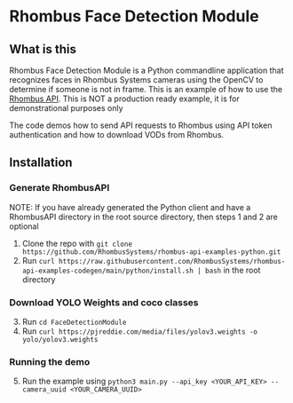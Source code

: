 # Rhombus Face Detection Module 

## What is this
Rhombus Face Detection Module is a Python commandline application that recognizes faces in Rhombus Systems cameras using the OpenCV to determine if someone is not in frame. This is an example of how to use the [Rhombus API](https://apidocs.rhombussystems.com/reference). This is NOT a production ready example, it is for demonstrational purposes only

The code demos how to send API requests to Rhombus using API token authentication and how to download VODs from Rhombus.


## Installation

### Generate RhombusAPI

NOTE: If you have already generated the Python client and have a RhombusAPI directory in the root source directory, then steps 1 and 2 are optional

1. Clone the repo with `git clone https://github.com/RhombusSystems/rhombus-api-examples-python.git` 
2. Run `curl https://raw.githubusercontent.com/RhombusSystems/rhombus-api-examples-codegen/main/python/install.sh | bash` in the root directory

### Download YOLO Weights and coco classes
3. Run `cd FaceDetectionModule`
4. Run `curl https://pjreddie.com/media/files/yolov3.weights -o yolo/yolov3.weights`

### Running the demo

5. Run the example using `python3 main.py --api_key <YOUR_API_KEY> --camera_uuid <YOUR_CAMERA_UUID>`
